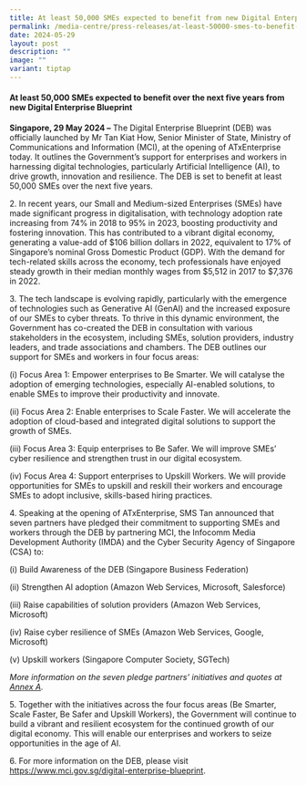 ```yaml
---
title: At least 50,000 SMEs expected to benefit from new Digital Enterprise Blueprint
permalink: /media-centre/press-releases/at-least-50000-smes-to-benefit-from-new-digital-enterprise-blueprint/
date: 2024-05-29
layout: post
description: ""
image: ""
variant: tiptap
---
```

<h4><strong>At least 50,000 SMEs expected to benefit over the next five years from new Digital Enterprise Blueprint</strong></h4>
<p><strong>Singapore, 29 May 2024 –</strong> The Digital Enterprise Blueprint
(DEB) was officially launched by Mr Tan Kiat How, Senior Minister of State,
Ministry of Communications and Information (MCI), at the opening of ATxEnterprise
today. It outlines the Government’s support for enterprises and workers
in harnessing digital technologies, particularly Artificial Intelligence
(AI), to drive growth, innovation and resilience. The DEB is set to benefit
at least 50,000 SMEs over the next five years.</p>
<p>2. In recent years, our Small and Medium-sized Enterprises (SMEs) have
made significant progress in digitalisation, with technology adoption rate
increasing from 74% in 2018 to 95% in 2023, boosting productivity and fostering
innovation. This has contributed to a vibrant digital economy, generating
a value-add of $106 billion dollars in 2022, equivalent to 17% of Singapore’s
nominal Gross Domestic Product (GDP). With the demand for tech-related
skills across the economy, tech professionals have enjoyed steady growth
in their median monthly wages from $5,512 in 2017 to $7,376 in 2022.</p>
<p>3. The tech landscape is evolving rapidly, particularly with the emergence
of technologies such as Generative AI (GenAI) and the increased exposure
of our SMEs to cyber threats. To thrive in this dynamic environment, the
Government has co-created the DEB in consultation with various stakeholders
in the ecosystem, including SMEs, solution providers, industry leaders,
and trade associations and chambers. The DEB outlines our support for SMEs
and workers in four focus areas:</p>
<p>(i) Focus Area 1: Empower enterprises to Be Smarter. We will catalyse
the adoption of emerging technologies, especially AI-enabled solutions,
to enable SMEs to improve their productivity and innovate.</p>
<p>(ii) Focus Area 2: Enable enterprises to Scale Faster. We will accelerate
the adoption of cloud-based and integrated digital solutions to support
the growth of SMEs.</p>
<p>(iii) Focus Area 3: Equip enterprises to Be Safer. We will improve SMEs’
cyber resilience and strengthen trust in our digital ecosystem.</p>
<p>(iv) Focus Area 4: Support enterprises to Upskill Workers. We will provide
opportunities for SMEs to upskill and reskill their workers and encourage
SMEs to adopt inclusive, skills-based hiring practices.</p>
<p>4. Speaking at the opening of ATxEnterprise, SMS Tan announced that seven
partners have pledged their commitment to supporting SMEs and workers through
the DEB by partnering MCI, the Infocomm Media Development Authority (IMDA)
and the Cyber Security Agency of Singapore (CSA) to:</p>
<p>(i) Build Awareness of the DEB (Singapore Business Federation)</p>
<p>(ii) Strengthen AI adoption (Amazon Web Services, Microsoft, Salesforce)</p>
<p>(iii) Raise capabilities of solution providers (Amazon Web Services, Microsoft)</p>
<p>(iv) Raise cyber resilience of SMEs (Amazon Web Services, Google, Microsoft)</p>
<p>(v) Upskill workers (Singapore Computer Society, SGTech)</p>
<p><em>More information on the seven pledge partners’ initiatives and quotes at <a href="/files/Press Releases 2024/Press_Release_Launch_of_Digital_Enterprise_Blueprint.pdf" rel="noopener noreferrer nofollow" target="_blank">Annex A</a>.</em>
</p>
<p>5. Together with the initiatives across the four focus areas (Be Smarter,
Scale Faster, Be Safer and Upskill Workers), the Government will continue
to build a vibrant and resilient ecosystem for the continued growth of
our digital economy. This will enable our enterprises and workers to seize
opportunities in the age of AI.</p>
<p>6. For more information on the DEB, please visit <a href="https://www.mci.gov.sg/digital-enterprise-blueprint" rel="noopener noreferrer nofollow" target="_blank">https://www.mci.gov.sg/digital-enterprise-blueprint</a>.</p>